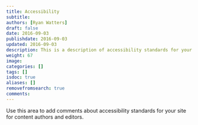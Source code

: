 ```yaml
---
title: Accessibility
subtitle:
authors: [Ryan Watters]
draft: false
date: 2016-09-03
publishdate: 2016-09-03
updated: 2016-09-03
description: This is a description of accessibility standards for your site.
weight: 67
image:
categories: []
tags: []
isdoc: true
aliases: []
removefromsearch: true
comments:
---
```


Use this area to add comments about accessibility standards for your site for content authors and editors.
